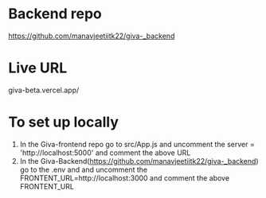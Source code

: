 # Backend repo
https://github.com/manavjeetiitk22/giva-_backend

# Live URL 
giva-beta.vercel.app/

# To set up locally
1. In the Giva-frontend repo go to src/App.js and uncomment the server = 'http://localhost:5000' and comment the above URL
2. In the Giva-Backend(https://github.com/manavjeetiitk22/giva-_backend) go to the .env and and uncomment the FRONTENT_URL=http://localhost:3000 and comment the above FRONTENT_URL
